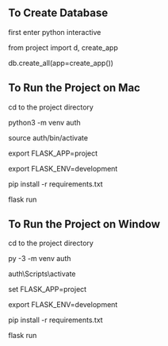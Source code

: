 To Create Database
------------------------------------------------
first enter python interactive

from project import d, create_app

db.create_all(app=create_app())

To Run the Project on Mac
------------------------------------------------
cd to the project directory

python3 -m venv auth

source auth/bin/activate

export FLASK_APP=project

export FLASK_ENV=development

pip install -r requirements.txt

flask run


To Run the Project on Window
------------------------------------------------
cd to the project directory

py -3 -m venv auth

auth\Scripts\activate

set FLASK_APP=project

export FLASK_ENV=development

pip install -r requirements.txt

flask run
